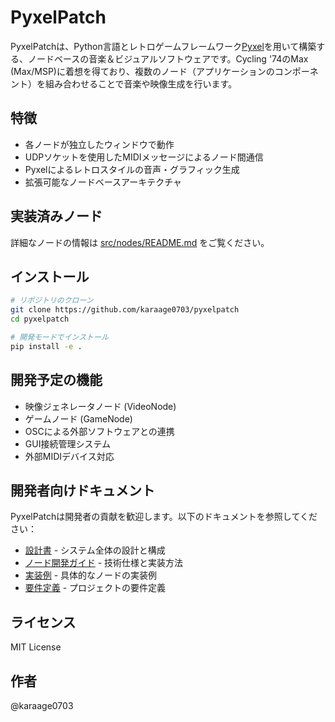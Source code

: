 # PyxelPatch

PyxelPatchは、Python言語とレトロゲームフレームワーク[Pyxel](https://github.com/kitao/pyxel)を用いて構築する、ノードベースの音楽＆ビジュアルソフトウェアです。Cycling '74のMax (Max/MSP)に着想を得ており、複数のノード（アプリケーションのコンポーネント）を組み合わせることで音楽や映像生成を行います。

## 特徴

- 各ノードが独立したウィンドウで動作
- UDPソケットを使用したMIDIメッセージによるノード間通信
- Pyxelによるレトロスタイルの音声・グラフィック生成
- 拡張可能なノードベースアーキテクチャ

## 実装済みノード

詳細なノードの情報は [src/nodes/README.md](src/nodes/README.md) をご覧ください。

## インストール

```bash
# リポジトリのクローン
git clone https://github.com/karaage0703/pyxelpatch
cd pyxelpatch

# 開発モードでインストール
pip install -e .
```

## 開発予定の機能

- 映像ジェネレータノード (VideoNode)
- ゲームノード (GameNode)
- OSCによる外部ソフトウェアとの連携
- GUI接続管理システム
- 外部MIDIデバイス対応

## 開発者向けドキュメント

PyxelPatchは開発者の貢献を歓迎します。以下のドキュメントを参照してください：

- [設計書](docs/design_document.md) - システム全体の設計と構成
- [ノード開発ガイド](docs/node_development.md) - 技術仕様と実装方法
- [実装例](docs/example_nodes.md) - 具体的なノードの実装例
- [要件定義](docs/requirements_prompt.md) - プロジェクトの要件定義

## ライセンス

MIT License

## 作者

@karaage0703
